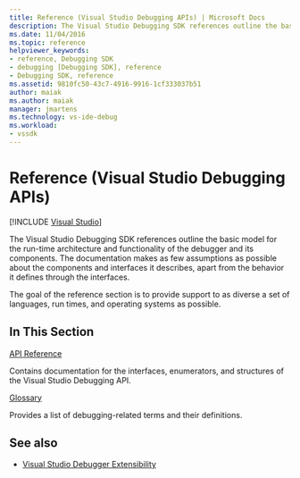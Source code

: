 ```yaml
---
title: Reference (Visual Studio Debugging APIs) | Microsoft Docs
description: The Visual Studio Debugging SDK references outline the basic model for the run-time architecture and functionality of the debugger and its components. 
ms.date: 11/04/2016
ms.topic: reference
helpviewer_keywords:
- reference, Debugging SDK
- debugging [Debugging SDK], reference
- Debugging SDK, reference
ms.assetid: 9810fc50-43c7-4916-9916-1cf333037b51
author: maiak
ms.author: maiak
manager: jmartens
ms.technology: vs-ide-debug
ms.workload:
- vssdk
---
```

# Reference (Visual Studio Debugging APIs)

 [!INCLUDE [Visual Studio](~/includes/applies-to-version/vs-windows-only.md)]

The Visual Studio Debugging SDK references outline the basic model for the run-time architecture and functionality of the debugger and its components. The documentation makes as few assumptions as possible about the components and interfaces it describes, apart from the behavior it defines through the interfaces.

The goal of the reference section is to provide support to as diverse a set of languages, run times, and operating systems as possible.

## In This Section

[API Reference](../../../extensibility/debugger/reference/api-reference-visual-studio-debugging.md)

Contains documentation for the interfaces, enumerators, and structures of the Visual Studio Debugging API.

[Glossary](../../../extensibility/debugger/reference/visual-studio-debugger-glossary.md)

Provides a list of debugging-related terms and their definitions.

## See also

- [Visual Studio Debugger Extensibility](../../../extensibility/debugger/visual-studio-debugger-extensibility.md)
